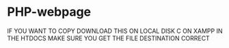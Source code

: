 # PHP-webpage
IF YOU WANT TO COPY DOWNLOAD THIS ON LOCAL DISK C ON XAMPP IN THE HTDOCS
MAKE SURE YOU GET THE FILE DESTINATION CORRECT
